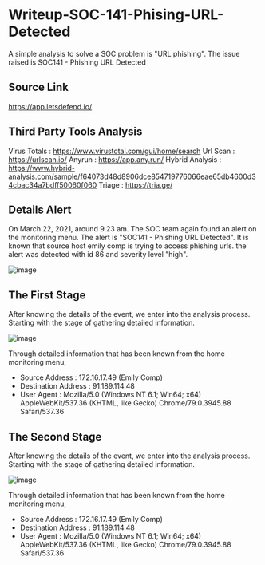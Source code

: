 # Writeup-SOC-141-Phising-URL-Detected
A simple analysis to solve a SOC problem is "URL phishing". The issue raised is SOC141 - Phishing URL Detected

## Source Link 
https://app.letsdefend.io/

## Third Party Tools Analysis 
Virus Totals : https://www.virustotal.com/gui/home/search
Url Scan : https://urlscan.io/
Anyrun : https://app.any.run/
Hybrid Analysis : https://www.hybrid-analysis.com/sample/f64073d48d8906dce854719776066eae65db4600d34cbac34a7bdff50060f060
Triage : https://tria.ge/

## Details Alert
On March 22, 2021, around 9.23 am. The SOC team again found an alert on the monitoring menu. The alert is "SOC141 - Phishing URL Detected". It is known that source host emily comp is trying to access phishing urls. the alert was detected with id 86 and severity level "high".

![image](https://user-images.githubusercontent.com/43168046/170426156-fae32529-ad99-4321-bc2c-feec33bf5fe5.png)

## The First Stage
After knowing the details of the event, we enter into the analysis process. Starting with the stage of gathering detailed information.

![image](https://user-images.githubusercontent.com/43168046/170426400-e796f7d6-df37-4ee1-862d-ad24daa32589.png)

Through detailed information that has been known from the home monitoring menu,
- Source Address : 172.16.17.49 (Emily Comp)
- Destination Address : 91.189.114.48
- User Agent : Mozilla/5.0 (Windows NT 6.1; Win64; x64) AppleWebKit/537.36 (KHTML, like Gecko) Chrome/79.0.3945.88 Safari/537.36

## The Second Stage
After knowing the details of the event, we enter into the analysis process. Starting with the stage of gathering detailed information.

![image](https://user-images.githubusercontent.com/43168046/170426400-e796f7d6-df37-4ee1-862d-ad24daa32589.png)

Through detailed information that has been known from the home monitoring menu,
- Source Address : 172.16.17.49 (Emily Comp)
- Destination Address : 91.189.114.48
- User Agent : Mozilla/5.0 (Windows NT 6.1; Win64; x64) AppleWebKit/537.36 (KHTML, like Gecko) Chrome/79.0.3945.88 Safari/537.36
